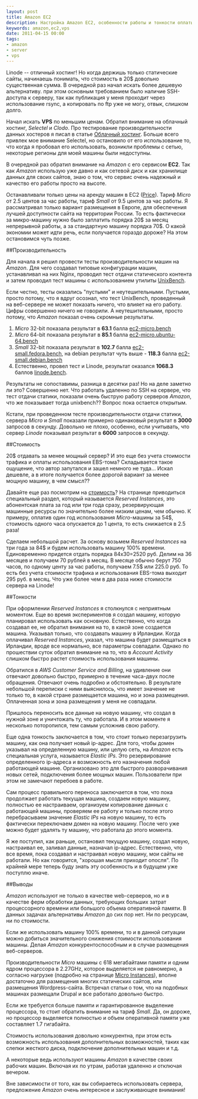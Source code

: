 ```yaml
---
layout: post
title: Amazon EC2
description: Настройка Amazon EC2, особенности работы и тонкости оплаты
keywords: amazon,ec2,vps
date: 2011-04-15 00:00
tags:
- amazon
- server
- vps
---
```

Linode -- отличный хостинг! Но когда держишь только статические сайты, начинаешь понимать, что стоимость в 20$ довольно существенная сумма. В очередной раз начал искать более дешевую альтернативу. при этом основным требованием было наличие SSH-доступа к серверу, так как публикация у меня проходит через использование rsync, а копировать по ftp уже не могу, отвык, слишком долго.

Начал искать **VPS** по меньшим ценам. Обратил внимание на облачный хостинг, *Selectel* и *Clodo*. Про тестирование производительности данных хостеров я писал в статье [Облачный хостинг][2]. Больше всего привлек мое внимание Selectel, но остановило от его использование то, что когда я пробовал его использовать, возникли проблемы с сетью, некоторые регионы для моей машины были недоступны.

В очередной раз обратил внимание на *Amazon* с его сервисом **EC2**. Так как *Amazon* использую уже давно и как сетевой диск и как хранилище данных для своих сайтов, знаю о том, что сервис очень надежный и качество его работы просто на высоте. 

Останавливали только цены на аренду машин в EC2 ([Price][3]). Тариф *Micro* от 2.5 центов за час работы, тариф *Small* от 9.5 центов за час работы. Я рассматривал только вариант размещения в Европе, для обеспечения лучшей доступности сайта на территории России. То есть фактически за микро-машину нужно было заплатить порядка 20$ за месяц непрерывной работы, а за стандартную машину порядка 70$. О какой экономии может идти речь, если получается гораздо дороже? На этом остановимся чуть позже.

##Производительность

Для начала я решил провести тесты производительности машин на *Amazon*. Для чего создавал типовые конфигурации машин, устанавливал на них Nginx, проводил тест отдачи статического контента и затем проводил тест машины с использованием утилиты [UnixBench][4].

Если честно, тесты оказались "пустыми" и неутешительными. Пустыми, просто потому, что я вдруг осознал, что тест UnixBench, проведенный на веб-сервере не может показать ничего, что влияет на его работу. Цифры совершенно ничего не говорили. А неутешительными, просто потому, что *Amazon* показал очень скромные результаты.

1. *Micro* 32-bit показала результат в **63.1** балла [ec2-micro.bench][5]
2. *Micro* 64-bit показала результат в **85.1** балла [ec2-micro.ubuntu-64.bench][6]
3. *Small* 32-bit показала результат в **102.7** балла [ec2-small.fedora.bench][7], на debian результат чуть выше - **118.3** балла [ec2-small.debian.bench][8]
4. Естественно, провел тест и Linode, результат оказался **1068.3** баллов [linode.bench][9].

Результаты не сопоставимы, разница в десятки раз! Но на деле заметно ли это? Совершенно нет. Что работать удаленно по SSH на сервере, что тест отдачи статики, показали очень быструю работу серверов *Amazon*, что же показывает тогда unixbench?? Вопрос пока остается открытым.

Кстати, при проведенном тесте производительности отдачи статики, сервера *Micro* и *Small* показали примерно одинаковый результат в **3000** запросов в секунду. Довольно не плохо, особенно, если учитывать, что сервер *Linode* показывал результат в **6000** запросов в секунду. 

##Стоимость

20$ отдавать за менее мощный сервер? И это еще без учета стоимости трафика и оплаты использования EBS-тома? Складывается такое ощущение, что автор запутался и зашел немного не туда... Искал дешевле, а в итоге получается более дорогой вариант за менее мощную машину, в чем смысл??

Давайте еще раз посмотрим на [стоимость][3]? На странице приводиться специальный раздел, который называется *Reserved Instances*, это абонентская плата за год или три года сразу, резервирующая машинные ресурсы по значительно более низким ценам, чем обычно. К примеру, оплатив один год использования *Micro*-машины за 54$, стоимость одного часа опускается до 1 цента, то есть снижается в 2.5 раза!

Сделаем небольшой расчет. За основу возьмем *Reserved Instances* на три года за 84$ и будем использовать машину 100% времени.  Единовременно придется отдать порядка 84x30=2520 руб. Делим на 36 месяцев и получаем 70 рублей в месяц. В месяце обычно берут 750 часов, по одному центу за час работы, получаем 7.5$ или 225.0 руб. То есть без учета стоимости трафика и использования EBS-тома выходит 295 руб. в месяц. Что уже более чем в два раза ниже стоимости сервера на Linode!

##Тонкости

При оформлении *Reserved Instances* я столкнулся с неприятным моментом. Еще во время экспериментов я создал машину, которую планировал использовать как основную. Естественно, что когда создавал ее, не обратил внимания на то, в какой зоне создается машина. Указывал только, что создавать машину в Ирландии. Когда оплачивал *Reserved Instances*, указал, что машина будет размещаться в Ирландии, вроде все нормально, все параметры совпадали. Однако по прошествии суток обратил внимание на то, что в *Account Activity* слишком быстро растет стоимость использования машины. 

Обратился в *AWS Customer Service and Billing*, на удивление они отвечают довольно быстро, примерно в течение часа-двух после обращения. Отвечают очень подробно и обстоятельно. В результате небольшой переписки с ними выяснилось, что имеет значение не только то, в какой стране размещается машина, но и зона размещения. Оплаченная зона и зона размещения у меня не совпадали. 

Пришлось переносить все данные на новую машину, что создал в нужной зоне и уничтожать ту, что работала. И в этом моменте я несколько поторопился, тем самым усложнив свою работу.

Еще одна тонкость заключается в том, что стоит только перезагрузить машину, как она получает новый ip-адрес. Для того, чтобы домен указывал на определенную машину, или целую сеть, на *Amazon* есть специальная услуга, называется *Elastic IPs*. Это резервирование определенного ip-адреса и возможность его назначения любой работающей машине. Организовано это для быстрого разворачивания новых сетей, подключения более мощных машин. Пользователи при этом не замечают перебоев в работе. 

Сам процесс правильного переноса заключается в том, что пока продолжает работать текущая машина, создаем новую машину, полностью ее настраиваем, организуем копирование данных с работающей машины, проверяем ее работу и только после этого перебрасываем значение *Elastic IPs* на новую машину, то есть фактически переключаем домен на новую машину. После чего уже можно будет удалять ту машину, что работала до этого момента. 

Я же поступил, как раньше, остановил текущую машину, создал новую, настраивал ее, заливал данные, назначал ip-адрес. Естественно, что все время, пока создавал и настраивал новую машину, мои сайты не работали. Но как говорится, "хорошая мысля приходит опосля". По крайней мере теперь буду знать эту особенность и в будущем уже поступлю иначе.

##Выводы

*Amazon* используют не только в качестве web-серверов, но и в качестве ферм обработки данных, требующих больших затрат процессорного времени или большого объема оперативной памяти. В данных задачах альтернативы *Amazon* до сих пор нет. Ни по ресурсам, ни по стоимости.

Если же использовать машину 100% времени, то и в данной ситуации можно добиться значительного снижения стоимости использования машины. Делая *Amazon* конкурентоспособным и в случае размещения веб-серверов.

Производительности *Micro* машины с 618 мегабайтами памяти и одним ядром процессора в 2.27GHz, которое выделяется не равномерно, а согласно нагрузке (подробно на странице [Micro Instances][10]), вполне достаточно для размещения многих статических сайтов, или размещения Wordpress-сайта. Встречал статьи о том, что на подобных машинах размещали Drupal и все работало довольно быстро.

Если же требуется больше памяти и гарантированное выделение процессора, то стоит обратить внимание на тариф *Small*. Да, он дороже, но процессор выделяется полностью и объем оперативной памяти уже составляет 1.7 гигабайта. 

Стоимость использования довольно конкурентна, при этом есть возможность использования дополнительных возможностей, таких как слепки жесткого диска, подключение дополнительных машин и т.д.

А некоторые ведь используют машины *Amazon* в качестве своих рабочих машин. Включая их по утрам, работая удаленно и отключая вечером. 

Вне зависимости от того, как вы собираетесь использовать сервера, предложение *Amazon* очень интересное и заслуживающее внимания! 

[1]: http://www.juev.ru/linode "Linode"
[2]: http://www.juev.ru/2011/03/27/cloud-hosting/ "Облачный хостинг"
[3]: http://aws.amazon.com/ec2/#pricing "Amazon EC2 Price"
[4]: http://code.google.com/p/byte-unixbench/ "UnixBench"
[5]: http://static.juev.org/2011/04/ec2-micro.bench.txt "ec2-micro.bench"
[6]: http://static.juev.org/2011/04/ec2-micro.ubuntu-64.bench.txt "ec2-micro.ubuntu-64.bench"
[7]: http://static.juev.org/2011/04/ec2-small.fedora.bench.txt "ec2-small.fedora.bench"
[8]: http://static.juev.org/2011/04/ec2-small.debian.bench.txt "ec2-small.debian.bench"
[9]: http://static.juev.org/2011/04/linode.bench.txt "linode.bench"
[10]: http://docs.amazonwebservices.com/AWSEC2/latest/UserGuide/index.html?concepts_micro_instances.html "Micro Instances"
